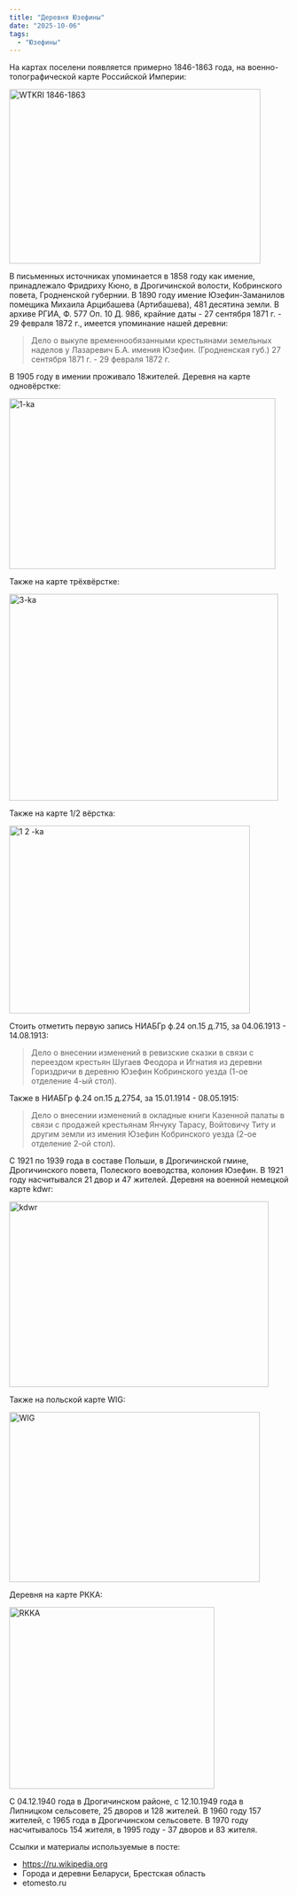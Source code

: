 ```yaml
---
title: "Деревня Юзефины"
date: "2025-10-06"
tags: 
  - "Юзефины"
---
```


На картах поселени появляется примерно 1846-1863 года, на военно-топографической карте Российской Империи:

<img width="453" height="315" alt="WTKRI 1846-1863" src="https://github.com/user-attachments/assets/fc2a1760-4cb5-4a70-9ce9-4f18351648a3" />

В письменных источниках упоминается в 1858 году как имение, принадлежало Фридриху Кюно, в Дрогичинской волости, Кобринского повета, Гродненской губернии. В 1890 году имение Юзефин-Заманилов помещика Михаила Арцибашева (Артибашева), 481 десятина земли. В архиве РГИА, Ф. 577 Оп. 10 Д. 986, крайние даты - 27 сентября 1871 г. - 29 февраля 1872 г., имеется упоминание нашей деревни:

> Дело о выкупе временнообязанными крестьянами земельных наделов у Лазаревич Б.А. имения Юзефин. (Гродненская губ.) 27 сентября 1871 г. - 29 февраля 1872 г.

В 1905 году в имении проживало 18жителей. Деревня на карте одновёрстке:

<img width="480" height="308" alt="1-ka" src="https://github.com/user-attachments/assets/786fe54c-314c-4025-9d12-2a296f9a92f3" />

Также на карте трёхвёрстке:

<img width="485" height="373" alt="3-ka" src="https://github.com/user-attachments/assets/a57a9cfd-53e5-450f-b779-326dc1c736c0" />

Также на карте 1/2 вёрстка:

<img width="434" height="339" alt="1 2 -ka" src="https://github.com/user-attachments/assets/90ddd6ea-699d-4369-9ab4-ce830b84109b" />

Стоить отметить первую запись НИАБГр ф.24 оп.15 д.715, за 04.06.1913 - 14.08.1913:

> Дело о внесении изменений в ревизские сказки в связи с переездом крестьян Шугаев Феодора и Игнатия из деревни Гориздричи в деревню Юзефин Кобринского уезда (1-ое отделение 4-ый стол).

Также в НИАБГр ф.24 оп.15 д.2754, за 15.01.1914 - 08.05.1915:

> Дело о внесении изменений в окладные книги Казенной палаты в связи с продажей крестьянам Янчуку Тарасу, Войтовичу Титу и другим земли из имения Юзефин Кобринского уезда (2-ое отделение 2-ой стол).

С 1921 по 1939 года в составе Польши, в Дрогичинской гмине, Дрогичинского повета, Полеского воеводства, колония Юзефин. В 1921 году насчитывался 21 двор и 47 жителей. Деревня на военной немецкой карте kdwr:

<img width="468" height="335" alt="kdwr" src="https://github.com/user-attachments/assets/95aa9598-1323-40b1-b2b7-20c6835b7f38" />

Также на польской карте WIG:

<img width="452" height="307" alt="WIG" src="https://github.com/user-attachments/assets/2b20d390-0cb3-48fe-b36a-e18b8d5db32f" />

Деревня на карте РККА:

<img width="370" height="328" alt="RKKA" src="https://github.com/user-attachments/assets/01d0846f-6aa1-4887-956c-27fd37581d4e" />

С 04.12.1940 года в Дрогичинском районе, с 12.10.1949 года в Липницком сельсовете, 25 дворов и 128 жителей. В 1960 году 157 жителей, с 1965 года в Дрогичинском сельсовете. В 1970 году насчитывалось 154 жителя, в 1995 году - 37 дворов и 83 жителя.

Ссылки и материалы используемые в посте:
- https://ru.wikipedia.org
- Города и деревни Беларуси, Брестская область
- etomesto.ru
